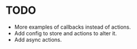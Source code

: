 # TODO

* More examples of callbacks instead of actions.
* Add config to store and actions to alter it.
* Add async actions.
